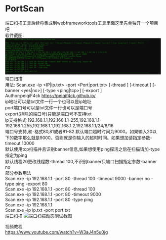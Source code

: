 # PortScan
端口扫描工具后续将集成到webframeworktools工具里面这里先单独开一个项目吧</br>
软件截图:
![端口扫描动态测试截图](https://raw.githubusercontent.com/peiqiF4ck/PortScan/refs/heads/main/%E8%BD%AF%E4%BB%B6%E9%A6%96%E9%A1%B5%E6%88%AA%E5%9B%BE.png)
端口扫描</br>
用法: Scan.exe -ip <IP|ip.txt> -port <Port|port.txt> [-thread <Threads>] [-timeout <Timeout>] [-banner <yes|no>] [-type <ping|tcp>] [-export <Port>]</br>
Author:peiqiF4ck  https://peiqif4ck.github.io/</br>
ip地址可以是txt文件一行一个也可以是ip地址</br>
port端口号可以是txt文件一行也可以是端口号</br>
export(排除的端口号)只能是端口号不支持txt</br>
ip支持格式:192.168.1.1,192.168.1.1-255,192.168.1.1-192.168.1.255,192.168.1.1,192.168.1.2,192.168.1.1/24/8/16</br>
端口号支持,和-格式80,81或者81-82.默认端口超时时间为9000。如果输入20以下的数字那么就是9000。否则就是你输入的超时时间。如果想加请指定参数-timeout 10000</br>
默认使用tcp扫描并且识别banner信息,如果想使用ping探活之后在扫描请加-type指定为ping</br>
默认线程20更改线程数-thread 100,不识别banner只端口扫描指定参数-banner no </br>
部分参数用法</br>
Scan.exe -ip 192.168.1.1 -port 80 -thread 100 -timeout 9000 -banner no -type ping -export 80</br>
Scan.exe -ip 192.168.1.1 -port 80 -thread 100 </br>
Scan.exe -ip 192.168.1.1 -port 80  -timeout 9000</br>
Scan.exe -ip 192.168.1.1 -port 80  -type ping</br>
Scan.exe -ip 192.168.1.1</br>
Scan.exe -ip ip.txt -port port.txt</br>
端口扫描
![端口扫描动态测试截图](https://raw.githubusercontent.com/peiqiF4ck/PortScan/refs/heads/main/%E8%BD%AF%E4%BB%B6%E5%8A%A8%E6%80%81%E6%89%AB%E6%8F%8F%E6%88%AA%E5%9B%BE.gif)

视频教程</br>
https://www.youtube.com/watch?v=W3aJ4n5u0jg</br>
